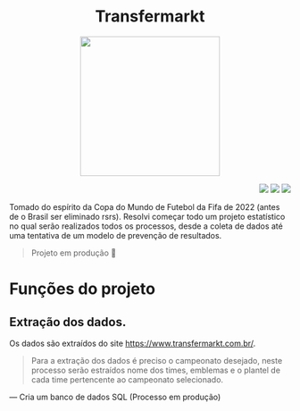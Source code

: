 <h1 align = "center"> Transfermarkt </h1>
<p align = "center">
<img src = "https://user-images.githubusercontent.com/90939386/207681469-4c1924d9-c97c-4dfc-9e7b-3b347ed388e6.jpg" height = 250>
</p>


<p align = "right">
<img src = "https://img.shields.io/badge/Status:-DEVELOPING-informational"/>
<img src = "https://img.shields.io/badge/Version:-0.0.1-blueviolet"/>
<img src = "https://img.shields.io/github/stars/andersonayache?style=social">
</p>


Tomado do espírito da Copa do Mundo de Futebol da Fifa de 2022 (antes de o Brasil ser eliminado rsrs). Resolvi começar todo um projeto estatístico no qual 
serão realizados todos os processos, desde a coleta de dados até uma tentativa de um modelo de prevenção de resultados.

> Projeto em produção :construction:


# Funções do projeto

## Extração dos dados.
Os dados são extraídos do site <https://www.transfermarkt.com.br/>.
> Para a extração dos dados é preciso o campeonato desejado, neste processo serão estraídos nome dos times, emblemas e o plantel de cada 
time pertencente ao campeonato selecionado.

— Cria um banco de dados SQL (Processo em produção)

